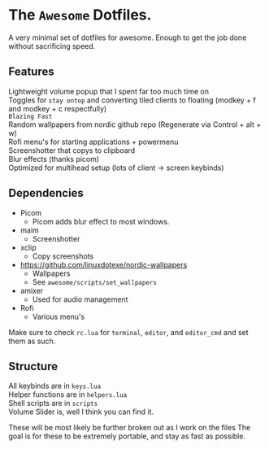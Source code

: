 # The `Awesome` Dotfiles.

A very minimal set of dotfiles for awesome.
Enough to get the job done without sacrificing speed.

## Features

Lightweight volume popup that I spent far too much time on  
Toggles for `stay ontop` and converting tiled clients to floating (modkey + f and modkey + c respectfully)  
`Blazing Fast`  
Random wallpapers from nordic github repo (Regenerate via Control + alt + w)  
Rofi menu's for starting applications + powermenu  
Screenshotter that copys to clipboard  
Blur effects (thanks picom)  
Optimized for multihead setup (lots of client -> screen keybinds)  

## Dependencies

* Picom
    * Picom adds blur effect to most windows.
* maim
    * Screenshotter
* xclip
    * Copy screenshots
* https://github.com/linuxdotexe/nordic-wallpapers
    * Wallpapers
    * See `awesome/scripts/set_wallpapers`
* amixer
    * Used for audio management
* Rofi
    * Various menu's

Make sure to check `rc.lua` for `terminal`, `editor`, and `editor_cmd` and set them as such.

## Structure

All keybinds are in `keys.lua`  
Helper functions are in `helpers.lua`  
Shell scripts are in `scripts`  
Volume Slider is, well I think you can find it.  

These will be most likely be further broken out as I work on the files
The goal is for these to be extremely portable, and stay as fast as possible.

